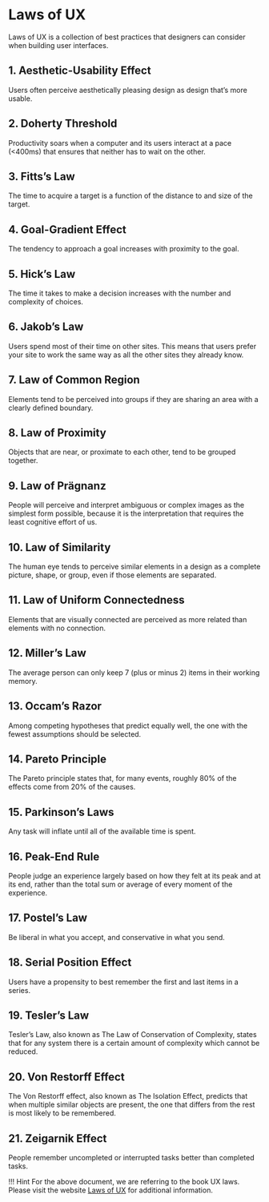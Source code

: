 # Laws of UX
Laws of UX is a collection of best practices that designers can consider when building user interfaces.

## 1. Aesthetic-Usability Effect
Users often perceive aesthetically pleasing design as design that’s more usable.

## 2. Doherty Threshold
Productivity soars when a computer and its users interact at a pace (<400ms) that ensures that neither has to wait on the other.

## 3. Fitts’s Law
The time to acquire a target is a function of the distance to and size of the target.

## 4. Goal-Gradient Effect
The tendency to approach a goal increases with proximity to the goal.

## 5. Hick’s Law
The time it takes to make a decision increases with the number and complexity of choices.

## 6. Jakob’s Law
Users spend most of their time on other sites. This means that users prefer your site to work the same way as all the other sites they already know.

## 7. Law of Common Region
Elements tend to be perceived into groups if they are sharing an area with a clearly defined boundary.

## 8. Law of Proximity
Objects that are near, or proximate to each other, tend to be grouped together.

## 9. Law of Prägnanz
People will perceive and interpret ambiguous or complex images as the simplest form possible, because it is the interpretation that requires the least cognitive effort of us.

## 10. Law of Similarity
The human eye tends to perceive similar elements in a design as a complete picture, shape, or group, even if those elements are separated.

## 11. Law of Uniform Connectedness
Elements that are visually connected are perceived as more related than elements with no connection.

## 12. Miller’s Law
The average person can only keep 7 (plus or minus 2) items in their working memory.

## 13. Occam’s Razor
Among competing hypotheses that predict equally well, the one with the fewest assumptions should be selected.

## 14. Pareto Principle
The Pareto principle states that, for many events, roughly 80% of the effects come from 20% of the causes.

## 15. Parkinson’s Laws
Any task will inflate until all of the available time is spent.

## 16. Peak-End Rule
People judge an experience largely based on how they felt at its peak and at its end, rather than the total sum or average of every moment of the experience.

## 17. Postel’s Law
Be liberal in what you accept, and conservative in what you send.

## 18. Serial Position Effect 
Users have a propensity to best remember the first and last items in a series.

## 19. Tesler’s Law
Tesler’s Law, also known as The Law of Conservation of Complexity, states that for any system there is a certain amount of complexity which cannot be reduced.

## 20. Von Restorff Effect
The Von Restorff effect, also known as The Isolation Effect, predicts that when multiple similar objects are present, the one that differs from the rest is most likely to be remembered.

## 21. Zeigarnik Effect
People remember uncompleted or interrupted tasks better than completed tasks.

!!! Hint
    For the above document, we are referring to the book UX laws. Please visit the website <a target="_blank" href="https://lawsofux.com/en/" target="_blank">Laws of UX</a> for additional information.